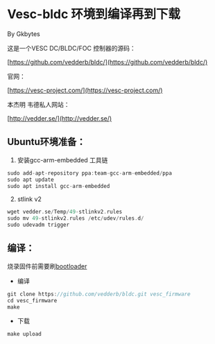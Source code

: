 # Vesc-bldc 环境到编译再到下载
By Gkbytes

这是一个VESC DC/BLDC/FOC 控制器的源码：



[https://github.com/vedderb/bldc/](https://github.com/vedderb/bldc/)



官网：



[https://vesc-project.com/](https://vesc-project.com/)



本杰明 韦德私人网站：



[http://vedder.se/](http://vedder.se/)




## Ubuntu环境准备：
1. 安装gcc-arm-embedded 工具链
```c
sudo add-apt-repository ppa:team-gcc-arm-embedded/ppa
sudo apt update
sudo apt install gcc-arm-embedded
```
2.  stlink v2
```c
wget vedder.se/Temp/49-stlinkv2.rules
sudo mv 49-stlinkv2.rules /etc/udev/rules.d/
sudo udevadm trigger
```

## 编译：
烧录固件前需要刷[bootloader](https://github.com/vedderb/bldc-bootloader)
* 编译
```c
git clone https://github.com/vedderb/bldc.git vesc_firmware
cd vesc_firmware
make
```

* 下载
```c
make upload
```
